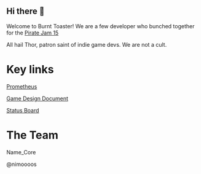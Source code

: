 ## Hi there 👋 

Welcome to Burnt Toaster!
We are a few developer who bunched together for the [Pirate Jam 15](https://itch.io/jam/pirate)

All hail Thor, patron saint of indie game devs.
We are not a cult.

# Key links
[Prometheus](https://github.com/BurntToaster-Pirate15/Project-Prometheus)


[Game Design Document](https://github.com/BurntToaster-Pirate15/Project-Prometheus/blob/main/GDD.md)


[Status Board](https://github.com/orgs/BurntToaster-Pirate15/projects/1/views/2)


<!--

**Here are some ideas to get you started:**

🙋‍♀️ A short introduction - what is your organization all about?
🌈 Contribution guidelines - how can the community get involved?
👩‍💻 Useful resources - where can the community find your docs? Is there anything else the community should know?
🍿 Fun facts - what does your team eat for breakfast?
🧙 Remember, you can do mighty things with the power of [Markdown](https://docs.github.com/github/writing-on-github/getting-started-with-writing-and-formatting-on-github/basic-writing-and-formatting-syntax)
-->

# The Team
Name_Core

@nimoooos
